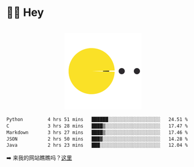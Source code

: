 
# 👋🏻 Hey
<div align="center">
	<br>
	<img src="https://raw.githubusercontent.com/Aniket965/Aniket965/master/pacman.svg?sanitize=true" width="200" height="200">
	<br>
</div>

<!--START_SECTION:waka-->

```txt
Python         4 hrs 51 mins   ██████░░░░░░░░░░░░░░░░░░░   24.51 %
C              3 hrs 28 mins   ████▒░░░░░░░░░░░░░░░░░░░░   17.47 %
Markdown       3 hrs 27 mins   ████▒░░░░░░░░░░░░░░░░░░░░   17.46 %
JSON           2 hrs 50 mins   ███▓░░░░░░░░░░░░░░░░░░░░░   14.28 %
Java           2 hrs 23 mins   ███░░░░░░░░░░░░░░░░░░░░░░   12.04 %
```

<!--END_SECTION:waka-->

 ➡️  来我的网站瞧瞧吗？[这里](https://www.shaolongfei.com)
